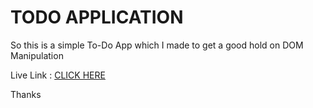 <h1> TODO APPLICATION </h1>

So this is a simple To-Do App which I made to get a good hold on DOM Manipulation 

Live Link : <a href="https://cohort-3-0.vercel.app/"> CLICK HERE </a>

Thanks 
